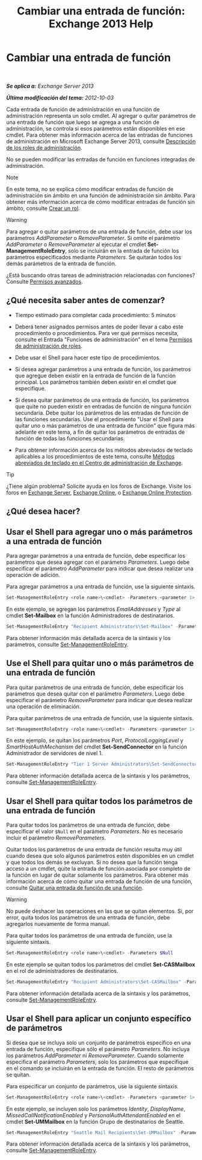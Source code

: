 ﻿---
title: 'Cambiar una entrada de función: Exchange 2013 Help'
TOCTitle: Cambiar una entrada de función
ms:assetid: 5aa4f39c-16a4-4815-ac4f-2cdcfa2b3ee1
ms:mtpsurl: https://technet.microsoft.com/es-es/library/Dd298005(v=EXCHG.150)
ms:contentKeyID: 49895648
ms.date: 05/22/2018
mtps_version: v=EXCHG.150
ms.translationtype: MT
---

# Cambiar una entrada de función

 

_**Se aplica a:** Exchange Server 2013_

_**Última modificación del tema:** 2012-10-03_

Cada entrada de función de administración en una función de administración representa un solo cmdlet. Al agregar o quitar parámetros de una entrada de función que luego se agrega a una función de administración, se controla si esos parámetros están disponibles en ese cmdlet. Para obtener más información acerca de las entradas de funciones de administración en Microsoft Exchange Server 2013, consulte [Descripción de los roles de administración](understanding-management-roles-exchange-2013-help.md).

No se pueden modificar las entradas de función en funciones integradas de administración.


> [!NOTE]
> En este tema, no se explica cómo modificar entradas de función de administración sin ámbito en una función de administración sin ámbito. Para obtener más información acerca de cómo modificar entradas de función sin ámbito, consulte <A href="create-a-role-exchange-2013-help.md">Crear un rol</A>.




> [!WARNING]
> Para agregar o quitar parámetros de una entrada de función, debe usar los parámetros <EM>AddParameter</EM> o <EM>RemoveParameter</EM>. Si omite el parámetro <EM>AddParameter</EM> o <EM>RemoveParameter</EM> al ejecutar el cmdlet <STRONG>Set-ManagementRoleEntry</STRONG>, solo se incluirán en la entrada de función los parámetros especificados mediante <EM>Parameters</EM>. Se quitarán todos los demás parámetros de la entrada de función.



¿Está buscando otras tareas de administración relacionadas con funciones? Consulte [Permisos avanzados](advanced-permissions-exchange-2013-help.md).

## ¿Qué necesita saber antes de comenzar?

  - Tiempo estimado para completar cada procedimiento: 5 minutos

  - Deberá tener asignados permisos antes de poder llevar a cabo este procedimiento o procedimientos. Para ver qué permisos necesita, consulte el Entrada "Funciones de administración" en el tema [Permisos de administración de roles](role-management-permissions-exchange-2013-help.md).

  - Debe usar el Shell para hacer este tipo de procedimientos.

  - Si desea agregar parámetros a una entrada de función, los parámetros que agregue deben existir en la entrada de función de la función principal. Los parámetros también deben existir en el cmdlet que especifique.

  - Si desea quitar parámetros de una entrada de función, los parámetros que quite no pueden existir en entradas de función de ninguna función secundaria. Debe quitar los parámetros de las entradas de función de las funciones secundarias. Use el procedimiento "Usar el Shell para quitar uno o más parámetros de una entrada de función" que figura más adelante en este tema, a fin de quitar los parámetros de entradas de función de todas las funciones secundarias.

  - Para obtener información acerca de los métodos abreviados de teclado aplicables a los procedimientos de este tema, consulte [Métodos abreviados de teclado en el Centro de administración de Exchange](keyboard-shortcuts-in-the-exchange-admin-center-exchange-online-protection-help.md).


> [!TIP]
> ¿Tiene algún problema? Solicite ayuda en los foros de Exchange. Visite los foros en <A href="https://go.microsoft.com/fwlink/p/?linkid=60612">Exchange Server</A>, <A href="https://go.microsoft.com/fwlink/p/?linkid=267542">Exchange Online</A>, o <A href="https://go.microsoft.com/fwlink/p/?linkid=285351">Exchange Online Protection</A>.



## ¿Qué desea hacer?

## Usar el Shell para agregar uno o más parámetros a una entrada de función

Para agregar parámetros a una entrada de función, debe especificar los parámetros que desea agregar con el parámetro *Parameters*. Luego debe especificar el parámetro *AddParameter* para indicar que desea realizar una operación de adición.

Para agregar parámetros a una entrada de función, use la siguiente sintaxis.

```powershell
Set-ManagementRoleEntry <role name>\<cmdlet> -Parameters <parameter 1>, <parameter 2>, <parameter...> -AddParameter
```

En este ejemplo, se agregan los parámetros *EmailAddresses* y *Type* al cmdlet **Set-Mailbox** en la función Administradores de destinatarios.

```powershell
Set-ManagementRoleEntry "Recipient Administrators\Set-Mailbox" -Parameters EmailAddresses, Type -AddParameter
```

Para obtener información más detallada acerca de la sintaxis y los parámetros, consulte [Set-ManagementRoleEntry](https://technet.microsoft.com/es-es/library/dd351162\(v=exchg.150\)).

## Use el Shell para quitar uno o más parámetros de una entrada de función

Para quitar parámetros de una entrada de función, debe especificar los parámetros que desea quitar con el parámetro *Parameters*. Luego debe especificar el parámetro *RemoveParameter* para indicar que desea realizar una operación de eliminación.

Para quitar parámetros de una entrada de función, use la siguiente sintaxis.

```powershell
Set-ManagementRoleEntry <role name>\<cmdlet> -Parameters <parameter 1>, <parameter 2>, <parameter...> -RemoveParameter
```

En este ejemplo, se quitan los parámetros *Port*, *ProtocolLoggingLevel* y *SmartHostAuthMechanism* del cmdlet **Set-SendConnector** en la función Administrador de servidores de nivel 1.

```powershell
Set-ManagementRoleEntry "Tier 1 Server Administrators\Set-SendConnector" -Parameters Port, ProtocolLoggingLevel, SmartHostAuthMechanism -RemoveParameter
```

Para obtener información detallada acerca de la sintaxis y los parámetros, consulte [Set-ManagementRoleEntry](https://technet.microsoft.com/es-es/library/dd351162\(v=exchg.150\)).

## Usar el Shell para quitar todos los parámetros de una entrada de función

Para quitar todos los parámetros de una entrada de función, debe especificar el valor `$Null` en el parámetro *Parameters*. No es necesario incluir el parámetro *RemoveParameters*.

Quitar todos los parámetros de una entrada de función resulta muy útil cuando desea que solo algunos parámetros estén disponibles en un cmdlet y que todos los demás se excluyan. Si no desea que la función tenga acceso a un cmdlet, quite la entrada de función asociada por completo de la función en lugar de quitar solamente los parámetros. Para obtener más información acerca de cómo quitar una entrada de función de una función, consulte [Quitar una entrada de función de una función](remove-a-role-entry-from-a-role-exchange-2013-help.md).


> [!WARNING]
> No puede deshacer las operaciones en las que se quitan elementos. Si, por error, quita todos los parámetros de una entrada de función, debe agregarlos nuevamente de forma manual.



Para quitar todos los parámetros de una entrada de función, use la siguiente sintaxis.

```powershell
Set-ManagementRoleEntry <role name>\<cmdlet> -Parameters $Null 
```

En este ejemplo se quitan todos los parámetros del cmdlet **Set-CASMailbox** en el rol de administradores de destinatarios.

```powershell
Set-ManagementRoleEntry "Recipient Administrators\Set-CASMailbox" -Parameters $Null 
```

Para obtener información detallada acerca de la sintaxis y los parámetros, consulte [Set-ManagementRoleEntry](https://technet.microsoft.com/es-es/library/dd351162\(v=exchg.150\)).

## Usar el Shell para aplicar un conjunto específico de parámetros

Si desea que se incluya solo un conjunto de parámetros específico en una entrada de función, especifique sólo el parámetro *Parameters*. No incluya los parámetros *AddParameter* ni *RemoveParameter*. Cuando solamente especifica el parámetro *Parameters*, solo los parámetros que especifique en el comando se incluirán en la entrada de función. El resto de parámetros se quitan.

Para especificar un conjunto de parámetros, use la siguiente sintaxis.

```powershell
Set-ManagementRoleEntry <role name>\<cmdlet> -Parameters <parameter 1>, <parameter 2>, <parameter...>
```

En este ejemplo, se incluyen solo los parámetros *Identity*, *DisplayName*, *MissedCallNotificationEnabled* y *PersonalAuthAttendantEnabled* en el cmdlet **Set-UMMailbox** en la función Grupo de destinatarios de Seattle.

```powershell
Set-ManagementRoleEntry "Seattle Mail Recipients\Set-UMMailbox" -Parameters Identity, DisplayName, MissedCallNotificationEnabled, PersonalAutoAttendantEnabled
```

Para obtener información detallada acerca de la sintaxis y los parámetros, consulte [Set-ManagementRoleEntry](https://technet.microsoft.com/es-es/library/dd351162\(v=exchg.150\)).

